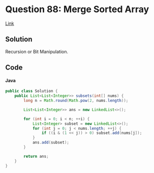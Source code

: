 # Question 88: Merge Sorted Array
[Link](https://leetcode.com/problems/merge-sorted-array)

## Solution
Recursion or Bit Manipulation.

## Code
#### Java
```java
public class Solution {
    public List<List<Integer>> subsets(int[] nums) {
        long n = Math.round(Math.pow(2, nums.length));

        List<List<Integer>> ans = new LinkedList<>();

        for (int i = 0; i < n; ++i) {
            List<Integer> subset = new LinkedList<>();
            for (int j = 0; j < nums.length; ++j) {
                if ((i & (1 << j)) > 0) subset.add(nums[j]);
            }
            ans.add(subset);
        }

        return ans;
    }
}
```
